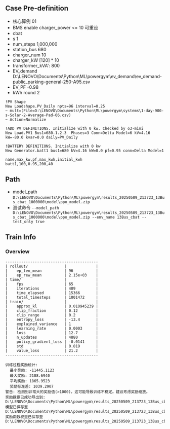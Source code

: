 

## Case Pre-definition

- 核心算例 01
- BMS enable charger_power <= 10 可重设
- cbat
- s 1
- num_steps 1,000,000
- station_bus 680
- charger_num 10
- charger_kW [120] * 10
- transformer_kVA': 800
- EV_demand D:\LENOVO\Documents\Python\ML\powergym\ev_demand\ev_demand-public_parking-general-250-A95.csv
- EV_PF -0.98
- kWh round 2


```dss
!PV Shape
New Loadshape.PV_Daily npts=96 interval=0.25
~ mult=(File=D:\LENOVO\Documents\Python\ML\powergym\systems\1-day-900-s-Solar-2-Average-Pad-06.csv)
~ Action=Normalize

!ADD PV DEFINITIONS. Initialize with 0 kw. Checked by o3-mini
New Load.PV1 Bus1=680.1.2.3  Phases=3 Conn=Delta Model=6 kV=4.16 kW=-80.0 kvar=0.0 daily=PV_Daily

!BATTERY DEFINITIONS. Initialize with 0 kw
New Generator.batt1 bus1=680 kV=4.16 kW=0.0 pf=0.95 conn=Delta Model=1
```

```csv
name,max_kw,pf,max_kwh,initial_kwh
batt1,100,0.95,200,40
```

## Path

- model_path `D:\LENOVO\Documents\Python\ML\powergym\results_20250509_213723_13Bus_cbat_1000000\model\ppo_model.zip`
- 测试命令 `--model_path D:\LENOVO\Documents\Python\ML\powergym\results_20250509_213723_13Bus_cbat_1000000\model\ppo_model.zip --env_name 13Bus_cbat --test_only true`

## Train Info

### Overview

```text
-----------------------------------------
| rollout/                |             |
|    ep_len_mean          | 96          |
|    ep_rew_mean          | 2.15e+03    |
| time/                   |             |
|    fps                  | 65          |
|    iterations           | 489         |
|    time_elapsed         | 15366       |
|    total_timesteps      | 1001472     |
| train/                  |             |
|    approx_kl            | 0.010945239 |
|    clip_fraction        | 0.12        |
|    clip_range           | 0.2         |
|    entropy_loss         | -13.4       |
|    explained_variance   | 1           |
|    learning_rate        | 0.0003      |
|    loss                 | 12.7        |
|    n_updates            | 4880        |
|    policy_gradient_loss | -0.0141     |
|    std                  | 0.819       |
|    value_loss           | 21.2        |
-----------------------------------------

训练过程奖励统计:
  最小奖励: -11445.1123
  最大奖励: 2188.6940
  平均奖励: 1865.9523
  奖励标准差: 1039.2907
警告: 检测到非常大的奖励值(>1000)，这可能导致训练不稳定。建议考虑奖励缩放。
奖励数据已成功导出到: D:\LENOVO\Documents\Python\ML\powergym\results_20250509_213723_13Bus_cbat_1000000\rewards_in_training.csv
模型已保存至 D:\LENOVO\Documents\Python\ML\powergym\results_20250509_213723_13Bus_cbat_1000000\model\ppo_model
奖励函数权重已保存至 D:\LENOVO\Documents\Python\ML\powergym\results_20250509_213723_13Bus_cbat_1000000\reward_weights.csv.
```

